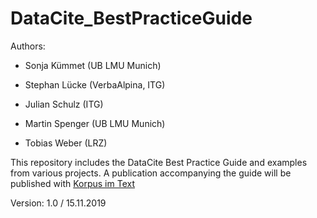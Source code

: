 # DataCite_BestPracticeGuide

Authors:
* Sonja Kümmet (UB LMU Munich) 

* Stephan Lücke (VerbaAlpina, ITG) 

* Julian Schulz (ITG) 

* Martin Spenger (UB LMU Munich) 

* Tobias Weber (LRZ)

This repository includes the DataCite Best Practice Guide and examples from various projects. A publication accompanying the guide will be published with [Korpus im Text](http://www.kit.gwi.uni-muenchen.de/)


Version: 1.0 / 15.11.2019



